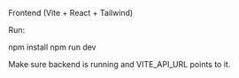 Frontend (Vite + React + Tailwind)

Run:

npm install
npm run dev

Make sure backend is running and VITE_API_URL points to it.
